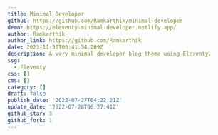 ```yaml
---
title: Minimal Developer
github: https://github.com/Ramkarthik/minimal-developer
demo: https://eleventy-minimal-developer.netlify.app/
author: Ramkarthik
author_link: https://github.com/Ramkarthik
date: 2023-11-30T06:41:54.209Z
description: A very minimal developer blog theme using Eleventy.
ssg:
  - Eleventy
css: []
cms: []
category: []
draft: false
publish_date: '2022-07-27T04:22:21Z'
update_date: '2022-07-28T06:27:41Z'
github_star: 3
github_fork: 1
---
```

